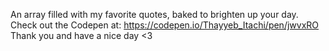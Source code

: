 An array filled with my favorite quotes, baked to brighten up your day.
Check out the Codepen at: https://codepen.io/Thayyeb_Itachi/pen/jwvxRO
Thank you and have a nice day <3
